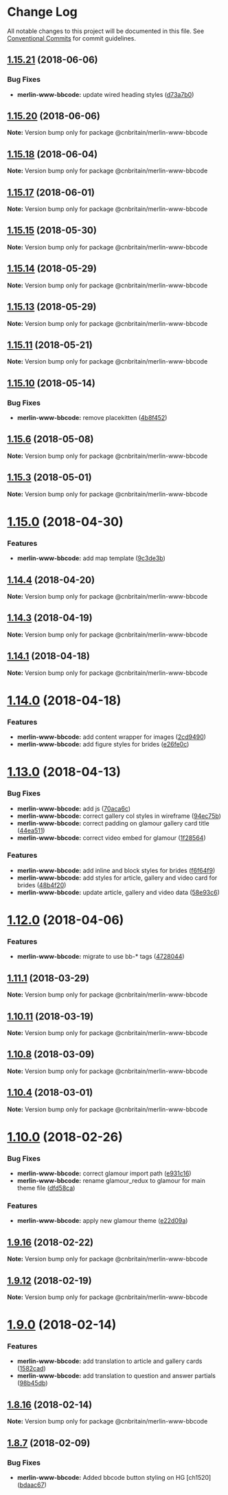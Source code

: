 # Change Log

All notable changes to this project will be documented in this file.
See [Conventional Commits](https://conventionalcommits.org) for commit guidelines.

<a name="1.15.21"></a>
## [1.15.21](https://github.com/cnduk/merlin-www-components/compare/@cnbritain/merlin-www-bbcode@1.15.20...@cnbritain/merlin-www-bbcode@1.15.21) (2018-06-06)


### Bug Fixes

* **merlin-www-bbcode:** update wired heading styles ([d73a7b0](https://github.com/cnduk/merlin-www-components/commit/d73a7b0))




<a name="1.15.20"></a>
## [1.15.20](https://github.com/cnduk/merlin-www-components/compare/@cnbritain/merlin-www-bbcode@1.15.19...@cnbritain/merlin-www-bbcode@1.15.20) (2018-06-06)




**Note:** Version bump only for package @cnbritain/merlin-www-bbcode

<a name="1.15.18"></a>
## [1.15.18](https://github.com/cnduk/merlin-www-components/compare/@cnbritain/merlin-www-bbcode@1.15.17...@cnbritain/merlin-www-bbcode@1.15.18) (2018-06-04)




**Note:** Version bump only for package @cnbritain/merlin-www-bbcode

<a name="1.15.17"></a>
## [1.15.17](https://github.com/cnduk/merlin-www-components/compare/@cnbritain/merlin-www-bbcode@1.15.16...@cnbritain/merlin-www-bbcode@1.15.17) (2018-06-01)




**Note:** Version bump only for package @cnbritain/merlin-www-bbcode

<a name="1.15.15"></a>
## [1.15.15](https://github.com/cnduk/merlin-www-components/compare/@cnbritain/merlin-www-bbcode@1.15.14...@cnbritain/merlin-www-bbcode@1.15.15) (2018-05-30)




**Note:** Version bump only for package @cnbritain/merlin-www-bbcode

<a name="1.15.14"></a>
## [1.15.14](https://github.com/cnduk/merlin-www-components/compare/@cnbritain/merlin-www-bbcode@1.15.13...@cnbritain/merlin-www-bbcode@1.15.14) (2018-05-29)




**Note:** Version bump only for package @cnbritain/merlin-www-bbcode

<a name="1.15.13"></a>
## [1.15.13](https://github.com/cnduk/merlin-www-components/compare/@cnbritain/merlin-www-bbcode@1.15.12...@cnbritain/merlin-www-bbcode@1.15.13) (2018-05-29)




**Note:** Version bump only for package @cnbritain/merlin-www-bbcode

<a name="1.15.11"></a>
## [1.15.11](https://github.com/cnduk/merlin-www-components/compare/@cnbritain/merlin-www-bbcode@1.15.10...@cnbritain/merlin-www-bbcode@1.15.11) (2018-05-21)




**Note:** Version bump only for package @cnbritain/merlin-www-bbcode

<a name="1.15.10"></a>
## [1.15.10](https://github.com/cnduk/merlin-www-components/compare/@cnbritain/merlin-www-bbcode@1.15.9...@cnbritain/merlin-www-bbcode@1.15.10) (2018-05-14)


### Bug Fixes

* **merlin-www-bbcode:** remove placekitten ([4b8f452](https://github.com/cnduk/merlin-www-components/commit/4b8f452))




<a name="1.15.6"></a>
## [1.15.6](https://github.com/cnduk/merlin-www-components/compare/@cnbritain/merlin-www-bbcode@1.15.5...@cnbritain/merlin-www-bbcode@1.15.6) (2018-05-08)




**Note:** Version bump only for package @cnbritain/merlin-www-bbcode

<a name="1.15.3"></a>
## [1.15.3](https://github.com/cnduk/merlin-www-components/compare/@cnbritain/merlin-www-bbcode@1.15.2...@cnbritain/merlin-www-bbcode@1.15.3) (2018-05-01)




**Note:** Version bump only for package @cnbritain/merlin-www-bbcode

<a name="1.15.0"></a>
# [1.15.0](https://github.com/cnduk/merlin-www-components/compare/@cnbritain/merlin-www-bbcode@1.14.15...@cnbritain/merlin-www-bbcode@1.15.0) (2018-04-30)


### Features

* **merlin-www-bbcode:** add map template ([9c3de3b](https://github.com/cnduk/merlin-www-components/commit/9c3de3b))




<a name="1.14.4"></a>
## [1.14.4](https://github.com/cnduk/merlin-www-components/compare/@cnbritain/merlin-www-bbcode@1.14.3...@cnbritain/merlin-www-bbcode@1.14.4) (2018-04-20)




**Note:** Version bump only for package @cnbritain/merlin-www-bbcode

<a name="1.14.3"></a>
## [1.14.3](https://github.com/cnduk/merlin-www-components/compare/@cnbritain/merlin-www-bbcode@1.14.2...@cnbritain/merlin-www-bbcode@1.14.3) (2018-04-19)




**Note:** Version bump only for package @cnbritain/merlin-www-bbcode

<a name="1.14.1"></a>
## [1.14.1](https://github.com/cnduk/merlin-www-components/compare/@cnbritain/merlin-www-bbcode@1.14.0...@cnbritain/merlin-www-bbcode@1.14.1) (2018-04-18)




**Note:** Version bump only for package @cnbritain/merlin-www-bbcode

<a name="1.14.0"></a>
# [1.14.0](https://github.com/cnduk/merlin-www-components/compare/@cnbritain/merlin-www-bbcode@1.13.1...@cnbritain/merlin-www-bbcode@1.14.0) (2018-04-18)


### Features

* **merlin-www-bbcode:** add content wrapper for images ([2cd9490](https://github.com/cnduk/merlin-www-components/commit/2cd9490))
* **merlin-www-bbcode:** add figure styles for brides ([e26fe0c](https://github.com/cnduk/merlin-www-components/commit/e26fe0c))




<a name="1.13.0"></a>
# [1.13.0](https://github.com/cnduk/merlin-www-components/compare/@cnbritain/merlin-www-bbcode@1.12.0...@cnbritain/merlin-www-bbcode@1.13.0) (2018-04-13)


### Bug Fixes

* **merlin-www-bbcode:** add js ([70aca6c](https://github.com/cnduk/merlin-www-components/commit/70aca6c))
* **merlin-www-bbcode:** correct gallery col styles in wireframe ([94ec75b](https://github.com/cnduk/merlin-www-components/commit/94ec75b))
* **merlin-www-bbcode:** correct padding on glamour gallery card title ([44ea511](https://github.com/cnduk/merlin-www-components/commit/44ea511))
* **merlin-www-bbcode:** correct video embed for glamour ([1f28564](https://github.com/cnduk/merlin-www-components/commit/1f28564))


### Features

* **merlin-www-bbcode:** add inline and block styles for brides ([f6f64f9](https://github.com/cnduk/merlin-www-components/commit/f6f64f9))
* **merlin-www-bbcode:** add styles for article, gallery and video card for brides ([48b4f20](https://github.com/cnduk/merlin-www-components/commit/48b4f20))
* **merlin-www-bbcode:** update article, gallery and video data ([58e93c6](https://github.com/cnduk/merlin-www-components/commit/58e93c6))




<a name="1.12.0"></a>
# [1.12.0](https://github.com/cnduk/merlin-www-components/compare/@cnbritain/merlin-www-bbcode@1.11.2...@cnbritain/merlin-www-bbcode@1.12.0) (2018-04-06)


### Features

* **merlin-www-bbcode:** migrate to use bb-* tags ([4728044](https://github.com/cnduk/merlin-www-components/commit/4728044))




<a name="1.11.1"></a>
## [1.11.1](https://github.com/cnduk/merlin-www-components/compare/@cnbritain/merlin-www-bbcode@1.11.0...@cnbritain/merlin-www-bbcode@1.11.1) (2018-03-29)




**Note:** Version bump only for package @cnbritain/merlin-www-bbcode

<a name="1.10.11"></a>
## [1.10.11](https://github.com/cnduk/merlin-www-components/compare/@cnbritain/merlin-www-bbcode@1.10.10...@cnbritain/merlin-www-bbcode@1.10.11) (2018-03-19)




**Note:** Version bump only for package @cnbritain/merlin-www-bbcode

<a name="1.10.8"></a>
## [1.10.8](https://github.com/cnduk/merlin-www-components/compare/@cnbritain/merlin-www-bbcode@1.10.7...@cnbritain/merlin-www-bbcode@1.10.8) (2018-03-09)




**Note:** Version bump only for package @cnbritain/merlin-www-bbcode

<a name="1.10.4"></a>
## [1.10.4](https://github.com/cnduk/merlin-www-components/compare/@cnbritain/merlin-www-bbcode@1.10.3...@cnbritain/merlin-www-bbcode@1.10.4) (2018-03-01)




**Note:** Version bump only for package @cnbritain/merlin-www-bbcode

<a name="1.10.0"></a>
# [1.10.0](https://github.com/cnduk/merlin-www-components/compare/@cnbritain/merlin-www-bbcode@1.9.19...@cnbritain/merlin-www-bbcode@1.10.0) (2018-02-26)


### Bug Fixes

* **merlin-www-bbcode:** correct glamour import path ([e931c16](https://github.com/cnduk/merlin-www-components/commit/e931c16))
* **merlin-www-bbcode:** rename glamour_redux to glamour for main theme file ([dfd58ca](https://github.com/cnduk/merlin-www-components/commit/dfd58ca))


### Features

* **merlin-www-bbcode:** apply new glamour theme ([e22d09a](https://github.com/cnduk/merlin-www-components/commit/e22d09a))




<a name="1.9.16"></a>
## [1.9.16](https://github.com/cnduk/merlin-www-components/compare/@cnbritain/merlin-www-bbcode@1.9.15...@cnbritain/merlin-www-bbcode@1.9.16) (2018-02-22)




**Note:** Version bump only for package @cnbritain/merlin-www-bbcode

<a name="1.9.12"></a>
## [1.9.12](https://github.com/cnduk/merlin-www-components/compare/@cnbritain/merlin-www-bbcode@1.9.11...@cnbritain/merlin-www-bbcode@1.9.12) (2018-02-19)




**Note:** Version bump only for package @cnbritain/merlin-www-bbcode

<a name="1.9.0"></a>
# [1.9.0](https://github.com/cnduk/merlin-www-components/compare/@cnbritain/merlin-www-bbcode@1.8.17...@cnbritain/merlin-www-bbcode@1.9.0) (2018-02-14)


### Features

* **merlin-www-bbcode:** add translation to article and gallery cards ([1582cad](https://github.com/cnduk/merlin-www-components/commit/1582cad))
* **merlin-www-bbcode:** add translation to question and answer partials ([98b45db](https://github.com/cnduk/merlin-www-components/commit/98b45db))




<a name="1.8.16"></a>
## [1.8.16](https://github.com/cnduk/merlin-www-components/compare/@cnbritain/merlin-www-bbcode@1.8.15...@cnbritain/merlin-www-bbcode@1.8.16) (2018-02-14)




**Note:** Version bump only for package @cnbritain/merlin-www-bbcode

<a name="1.8.7"></a>
## [1.8.7](https://github.com/cnduk/merlin-www-components/compare/@cnbritain/merlin-www-bbcode@1.8.6...@cnbritain/merlin-www-bbcode@1.8.7) (2018-02-09)


### Bug Fixes

* **merlin-www-bbcode:** Added bbcode button styling on HG [ch1520] ([bdaac67](https://github.com/cnduk/merlin-www-components/commit/bdaac67))
